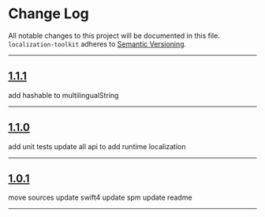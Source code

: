 # Change Log

All notable changes to this project will be documented in this file.
`localization-toolkit` adheres to [Semantic Versioning](http://semver.org/).

---

## [1.1.1](https://github.com/Digipolitan/localization-toolkit/releases/tag/v1.1.1)

add hashable to multilingualString

---

## [1.1.0](https://github.com/Digipolitan/localization-toolkit/releases/tag/v1.1.0)

add unit tests
update all api to add runtime localization

---

## [1.0.1](https://github.com/Digipolitan/localization-toolkit/releases/tag/v1.0.1)

move sources
update swift4
update spm
update readme

---
